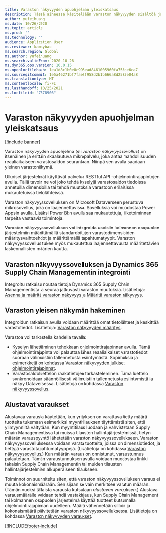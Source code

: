 ```yaml
---
title: Varaston näkyvyyden apuohjelman yleiskatsaus
description: Tässä aiheessa käsitellään varaston näkyvyyden sisältöä ja sen ominaisuuksia.
author: yufeihuang
ms.date: 10/26/2020
ms.topic: article
ms.prod: ''
ms.technology: ''
audience: Application User
ms.reviewer: kamaybac
ms.search.region: Global
ms.author: yufeihuang
ms.search.validFrom: 2020-10-26
ms.dyn365.ops.version: 10.0.15
ms.openlocfilehash: 1ea1d8c1b0e8c996ead8461005960fa756ce6ca7
ms.sourcegitcommit: 1e5a46271bf7fae2f958d2b1b666a8d2583e04a8
ms.translationtype: HT
ms.contentlocale: fi-FI
ms.lasthandoff: 10/25/2021
ms.locfileid: "7678906"
---
```

# <a name="inventory-visibility-add-in-overview"></a>Varaston näkyvyyden apuohjelman yleiskatsaus

[!include [banner](../includes/banner.md)]

Varaston näkyvyyden apuohjelma (eli *varaston näkyvyyssovellus*) on itsenäinen ja erittäin skaalautuva mikropalvelu, joka antaa mahdollisuuden reaaliaikaiseen varastosaldon seurantaan. Niinpä sen avulla saadaan yleinen varastonäkymä.

Ulkoiset järjestelmät käyttävät palvelua RESTful API -ohjelmointirajapintojen avulla. Tällä tavoin ne voi joko tehdä kyselyjä varastosaldon tiedoissa annetuilla dimensioilla tai tehdä muutoksia varastoon erilaisissa mukautetuissa tietolähteissä.

Varaston näkyvyyssovelluksen on Microsoft Dataverseen perustuva mikrosovellus, joka on laajennettavissa. Sovelluksia voi muodostaa Power Appsin avulla. Lisäksi Power BI:n avulla saa mukautettuja, liiketoiminnan tarpeita vastaavia toimintoja.

Varaston näkyvyyssovelluksen voi integroida useisiin kolmannen osapuolen järjestelmiin määrittämällä standardoitujen varastodimensioiden määritysvaihtoehdot ja määrittämällä tapahtumatyypit. Varaston näkyvyyssovellus tukee myös mukautettua laajennettavuutta määritettävien laskennallisten määrien kautta.

## <a name="inventory-visibility-integration-with-dynamics-365-supply-chain-management"></a>Varaston näkyvyyssovelluksen ja Dynamics 365 Supply Chain Managementin integrointi

Integroitu ratkaisu noutaa tietoja Dynamics 365 Supply Chain Managementista ja seuraa jatkuvasti varaston muutoksia. Lisätietoja: [Asenna ja määritä varaston näkyvyys](inventory-visibility-setup.md) ja [Määritä varaston näkyvyys](inventory-visibility-configuration.md).

## <a name="get-a-global-view-of-inventory"></a>Varaston yleisen näkymän hakeminen

Integroidun ratkaisun avulla voidaan määrittää omat tietolähteet ja keskittää varastotiedot. Lisätietoja: [Varaston näkyvyyden määritys](inventory-visibility-configuration.md).

Varastoa voi tarkastella kahdella tavalla:

- Kyselyn lähettäminen tehokkaan ohjelmointirajapinnan avulla. Tämä ohjelmointirajapinta voi palauttaa lähes reaaliaikaiset varastotiedot suoraan välimuistiin tallennetusta esiintymästä. Sopimuksia ja esimerkkejä on kohdassa [Varaston näkyvyyden julkiset ohjelmointirajapinnat](inventory-visibility-api.md).
- Varastosaldoluettelon raakatietojen tarkasteleminen. Tämä luettelo synkronoidaan säännöllisesti välimuistiin tallennetusta esiintymistä ja näkyy Dataversessa. Lisätietoja on kohdassa [Varaston näkyvyyssovellus](inventory-visibility-power-platform.md).

## <a name="soft-reservations"></a>Alustavat varaukset

Alustavaa varausta käytetään, kun yrityksen on varattava tietty määrä tuotteita tukemaan esimerkiksi myyntitilauksen täyttämistä siten, että ylimyynniltä vältytään. Kun myyntitilaus luodaan ja vahvistetaan Supply Chain Managementissa tai muissa tilausten hallintajärjestelmissä, tietyn määrän varauspyyntö lähetetään varaston näkyvyyssovellukseen. Varaston näkyvyyssovelluksessa voidaan varata tuotteita, joissa on dimensiotiedot, ja tiettyjä varastotapahtumatyyppejä. (Lisätietoja on kohdassa [Varaston näkyvyyssovellus](inventory-visibility-power-platform.md).) Kun määrän varaus on onnistunut, varaustunnus palautetaan. Tämän varaustunnuksen avulla voidaan muodostaa linkki takaisin Supply Chain Managementin tai muiden tilausten hallintajärjestelmien alkuperäiseen tilaukseen.

Toiminnot on suunniteltu siten, että varaston näkyvyyssovelluksen varaus ei muuta kokonaismäärään. Sen sijaan se vain merkitsee varatun määrän. (Tämän vuoksi tällaista varausta kutsutaan *alustavan varauksen*.) Alustava varausmäärälle voidaan tehdä vastakirjaus, kun Supply Chain Management tai kolmannen osapuolen järjestelmä käyttää tuotteet kutsumalla ohjelmointirajapinnan uudelleen. Määrä vähennetään silloin ja kokonaismäärä päivitetään varaston näkyvyyssovelluksessa. Lisätietoja on kohdassa [Varaston näkyvyyden varaukset](inventory-visibility-reservations.md).

[!INCLUDE[footer-include](../../includes/footer-banner.md)]
